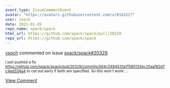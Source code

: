 ```yaml
---
event_type: IssueCommentEvent
avatar: "https://avatars.githubusercontent.com/u/814322?"
user: vsoch
date: 2021-01-05
repo_name: spack/spack
html_url: https://github.com/spack/spack/pull/20329
repo_url: https://github.com/spack/spack
---
```


<a href='https://github.com/vsoch' target='_blank'>vsoch</a> commented on issue <a href='https://github.com/spack/spack/pull/20329' target='_blank'>spack/spack#20329</a>.

<small>I just pushed a fix https://github.com/spack/spack/pull/20329/commits/564c0484531a7f585133bc25aaf82d7c4ed334a4 to cut out early if both are specified. So this won't work:...</small>

<a href='https://github.com/spack/spack/pull/20329' target='_blank'>View Comment</a>